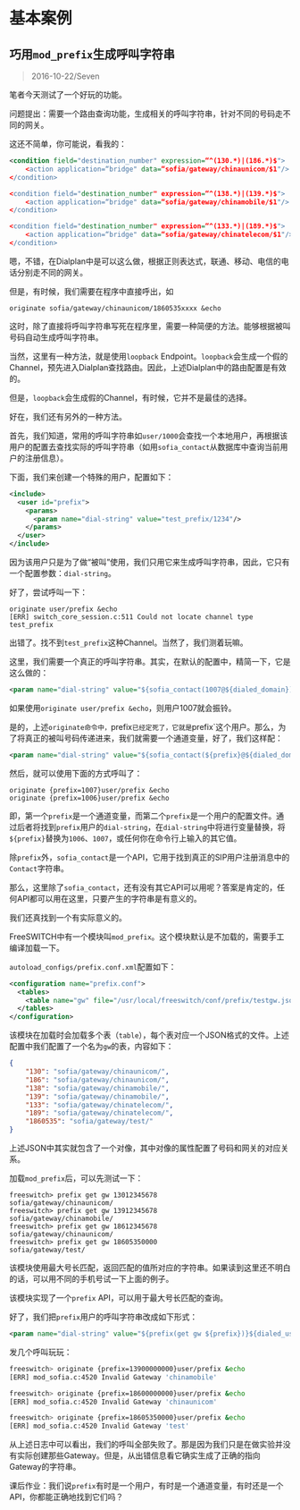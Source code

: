# 基本案例

## 巧用`mod_prefix`生成呼叫字符串

> 2016-10-22/Seven

笔者今天测试了一个好玩的功能。

问题提出：需要一个路由查询功能，生成相关的呼叫字符串，针对不同的号码走不同的网关。

这还不简单，你可能说，看我的：

```xml
<condition field="destination_number" expression=“^(130.*)|(186.*)$">
    <action application=“bridge" data=“sofia/gateway/chinaunicom/$1"/>
</condition>

<condition field="destination_number" expression=“^(138.*)|(139.*)$">
    <action application=“bridge" data=“sofia/gateway/chinamobile/$1"/>
</condition>

<condition field="destination_number" expression=“^(133.*)|(189.*)$">
    <action application=“bridge" data=“sofia/gateway/chinatelecom/$1"/>
</condition>
```

嗯，不错，在Dialplan中是可以这么做，根据正则表达式，联通、移动、电信的电话分别走不同的网关。

但是，有时候，我们需要在程序中直接呼出，如

    originate sofia/gateway/chinaunicom/1860535xxxx &echo

这时，除了直接将呼叫字符串写死在程序里，需要一种简便的方法。能够根据被叫号码自动生成呼叫字符串。

当然，这里有一种方法，就是使用`loopback` Endpoint。`loopback`会生成一个假的Channel，预先进入Dialplan查找路由。因此，上述Dialplan中的路由配置是有效的。

但是，`loopback`会生成假的Channel，有时候，它并不是最佳的选择。

好在，我们还有另外的一种方法。

首先，我们知道，常用的呼叫字符串如`user/1000`会查找一个本地用户，再根据该用户的配置去查找实际的呼叫字符串（如用`sofia_contact`从数据库中查询当前用户的注册信息）。

下面，我们来创建一个特殊的用户，配置如下：

```xml
<include>
  <user id="prefix">
    <params>
      <param name="dial-string" value="test_prefix/1234"/>
    </params>
  </user>
</include>
```

因为该用户只是为了做“被叫”使用，我们只用它来生成呼叫字符串，因此，它只有一个配置参数：`dial-string`。

好了，尝试呼叫一下：

    originate user/prefix &echo
    [ERR] switch_core_session.c:511 Could not locate channel type test_prefix

出错了。找不到`test_prefix`这种Channel。当然了，我们测着玩嘛。

这里，我们需要一个真正的呼叫字符串。其实，在默认的配置中，精简一下，它是这么做的：

```xml
<param name="dial-string" value="${sofia_contact(1007@${dialed_domain})}"/>
```

如果使用`originate user/prefix &echo`，则用户1007就会振铃。

是的，上述`originate命令中，`prefix`已经定死了，它就是`prefix`这个用户。那么，为了将真正的被叫号码传递进来，我们就需要一个通道变量，好了，我们这样配：

```xml
<param name="dial-string" value="${sofia_contact(${prefix}@${dialed_domain})}"/>
```

然后，就可以使用下面的方式呼叫了：

    originate {prefix=1007}user/prefix &echo
    originate {prefix=1006}user/prefix &echo

即，第一个`prefix`是一个通道变量，而第二个`prefix`是一个用户的配置文件。通过后者将找到`prefix`用户的`dial-string`，在`dial-string`中将进行变量替换，将`${prefix}`替换为`1006`、`1007`，或任何你在命令行上输入的其它值。

除`prefix`外，`sofia_contact`是一个API，它用于找到真正的SIP用户注册消息中的`Contact`字符串。

那么，这里除了`sofia_contact`，还有没有其它API可以用呢？答案是肯定的，任何API都可以用在这里，只要产生的字符串是有意义的。

我们还真找到一个有实际意义的。

FreeSWITCH中有一个模块叫`mod_prefix`。这个模块默认是不加载的，需要手工编译加载一下。

`autoload_configs/prefix.conf.xml`配置如下：

```xml
<configuration name="prefix.conf">
  <tables>
    <table name="gw" file="/usr/local/freeswitch/conf/prefix/testgw.json"/>
  </tables>
</configuration>
```

该模块在加载时会加载多个表（`table`），每个表对应一个JSON格式的文件。上述配置中我们配置了一个名为`gw`的表，内容如下：

```json
{
    "130": "sofia/gateway/chinaunicom/",
    "186": "sofia/gateway/chinaunicom/",
    "138": "sofia/gateway/chinamobile/",
    "139": "sofia/gateway/chinamobile/",
    "133": "sofia/gateway/chinatelecom/",
    "189": "sofia/gateway/chinatelecom/",
    "1860535": "sofia/gateway/test/"
}
```

上述JSON中其实就包含了一个对像，其中对像的属性配置了号码和网关的对应关系。

加载`mod_prefix`后，可以先测试一下：

    freeswitch> prefix get gw 13012345678
    sofia/gateway/chinaunicom/
    freeswitch> prefix get gw 13912345678
    sofia/gateway/chinamobile/
    freeswitch> prefix get gw 18612345678
    sofia/gateway/chinaunicom/
    freeswitch> prefix get gw 18605350000
    sofia/gateway/test/

该模块使用最大号长匹配，返回匹配的值所对应的字符串。如果读到这里还不明白的话，可以用不同的手机号试一下上面的例子。

该模块实现了一个`prefix` API，可以用于最大号长匹配的查询。

好了，我们把`prefix`用户的呼叫字符串改成如下形式：

```xml
<param name="dial-string" value="${prefix(get gw ${prefix})}${dialed_user}"/>
```

发几个呼叫玩玩：

```bash
freeswitch> originate {prefix=13900000000}user/prefix &echo
[ERR] mod_sofia.c:4520 Invalid Gateway 'chinamobile'

freeswitch> originate {prefix=18600000000}user/prefix &echo
[ERR] mod_sofia.c:4520 Invalid Gateway 'chinaunicom'

freeswitch> originate {prefix=18605350000}user/prefix &echo
[ERR] mod_sofia.c:4520 Invalid Gateway 'test'
```

从上述日志中可以看出，我们的呼叫全部失败了。那是因为我们只是在做实验并没有实际创建那些Gateway。但是，从出错信息看它确实生成了正确的指向Gateway的字符串。

课后作业：我们说`prefix`有时是一个用户，有时是一个通道变量，有时还是一个API，你都能正确地找到它们吗？
